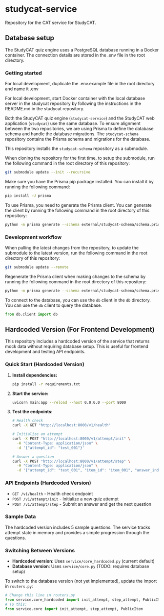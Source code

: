 # studycat-service

Repository for the CAT service for StudyCAT.

## Database setup

The StudyCAT quiz engine uses a PostgreSQL database running in a Docker container. The connection details are stored in the .env file in the root directory.

### Getting started

For local development, duplicate the .env.example file in the root directory and name it .env

For local development, start Docker container with the local database server in the studycat repository by following the instructions in the README.md in the studycat repository.

Both the StudyCAT quiz engine (`studycat-service`) and the StudyCAT web application (`studycat`) use the same database. To ensure alignment between the two repositories, we are using Prisma to define the database schema and handle the database migrations. The `studycat-schema` repository contains the Prisma schema and migrations for the database.

This repository installs the `studycat-schema` repository as a submodule.

When cloning the repository for the first time, to setup the submodule, run the following command in the root directory of this repository:

```bash
git submodule update --init --recursive
```

Make sure you have the Prisma pip package installed. You can install it by running the following command:

```bash
pip install -U prisma
```

To use Prisma, you need to generate the Prisma client. You can generate the client by running the following command in the root directory of this repository:

```bash
python -m prisma generate --schema external/studycat-schema/schema.prisma --generator py
```

### Development workflow

When pulling the latest changes from the repository, to update the submodule to the latest version, run the following command in the root directory of this repository:

```bash
git submodule update --remote
```

Regenerate the Prisma client when making changes to the schema by running the following command in the root directory of this repository:

```bash
python -m prisma generate --schema external/studycat-schema/schema.prisma --generator py
```

To connect to the database, you can use the `db` client in the `db` directory. You can use the `db` client to query the database.

```python
from db.client import db
```

## Hardcoded Version (For Frontend Development)

This repository includes a hardcoded version of the service that returns mock data without requiring database setup. This is useful for frontend development and testing API endpoints.

### Quick Start (Hardcoded Version)

1. **Install dependencies:**
   ```bash
   pip install -r requirements.txt
   ```

2. **Start the service:**
   ```bash
   uvicorn main:app --reload --host 0.0.0.0 --port 8000
   ```

3. **Test the endpoints:**
   ```bash
   # Health check
   curl -X GET "http://localhost:8000/v1/health"
   
   # Initialize an attempt
   curl -X POST "http://localhost:8000/v1/attempt/init" \
     -H "Content-Type: application/json" \
     -d '{"attempt_id": "test_001"}'
   
   # Answer a question
   curl -X POST "http://localhost:8000/v1/attempt/step" \
     -H "Content-Type: application/json" \
     -d '{"attempt_id": "test_001", "item_id": "item_001", "answer_index": 0}'
   ```

### API Endpoints (Hardcoded Version)

- `GET /v1/health` - Health check endpoint
- `POST /v1/attempt/init` - Initialize a new quiz attempt
- `POST /v1/attempt/step` - Submit an answer and get the next question

### Sample Data

The hardcoded version includes 5 sample questions. The service tracks attempt state in memory and provides a simple progression through the questions.

### Switching Between Versions

- **Hardcoded version**: Uses `service/core_hardcoded.py` (current default)
- **Database version**: Uses `service/core.py` (TODO: requires database setup)

To switch to the database version (not yet implemented), update the import in `routers.py`:
```python
# Change this line in routers.py
from service.core_hardcoded import init_attempt, step_attempt, PublicItem
# To this:
from service.core import init_attempt, step_attempt, PublicItem
```

